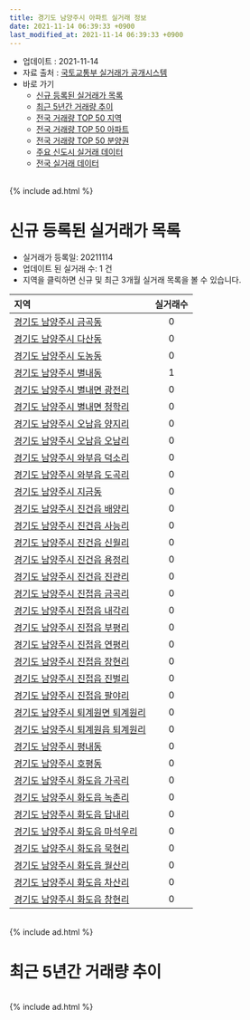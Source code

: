 ```yaml
---
title: 경기도 남양주시 아파트 실거래 정보
date: 2021-11-14 06:39:33 +0900
last_modified_at: 2021-11-14 06:39:33 +0900
---
```


* 업데이트 : 2021-11-14
* 자료 출처 : [국토교통부 실거래가 공개시스템](http://rt.molit.go.kr)
* 바로 가기
    * [신규 등록된 실거래가 목록](#신규-등록된-실거래가-목록)
    * [최근 5년간 거래량 추이](#최근-5년간-거래량-추이)
    * [전국 거래량 TOP 50 지역](https://inasie.github.io/apt-trade-info/최근-3개월-전국에서-가장-거래가-많이-발생한-지역)
    * [전국 거래량 TOP 50 아파트](https://inasie.github.io/apt-trade-info/최근-3개월-전국에서-가장-거래가-많이-발생한-아파트)
    * [전국 거래량 TOP 50 분양권](https://inasie.github.io/apt-trade-info/최근-3개월-전국에서-가장-거래가-많이-발생한-분양권)
    * [주요 신도시 실거래 데이터](https://inasie.github.io/apt-trade-info/주요-신도시)
    * [전국 실거래 데이터](https://inasie.github.io/apt-trade-info/전국)

<br>
{% include ad.html %}
<br>

# 신규 등록된 실거래가 목록
* 실거래가 등록일: 20211114
* 업데이트 된 실거래 수: 1 건
* 지역을 클릭하면 신규 및 최근 3개월 실거래 목록을 볼 수 있습니다.


|지역|실거래수|
|:---|:---:|
|[경기도 남양주시 금곡동](https://inasie.github.io/apt-trade-info/경기도-남양주시-금곡동)|0|
|[경기도 남양주시 다산동](https://inasie.github.io/apt-trade-info/경기도-남양주시-다산동)|0|
|[경기도 남양주시 도농동](https://inasie.github.io/apt-trade-info/경기도-남양주시-도농동)|0|
|[경기도 남양주시 별내동](https://inasie.github.io/apt-trade-info/경기도-남양주시-별내동)|1|
|[경기도 남양주시 별내면 광전리](https://inasie.github.io/apt-trade-info/경기도-남양주시-별내면-광전리)|0|
|[경기도 남양주시 별내면 청학리](https://inasie.github.io/apt-trade-info/경기도-남양주시-별내면-청학리)|0|
|[경기도 남양주시 오남읍 양지리](https://inasie.github.io/apt-trade-info/경기도-남양주시-오남읍-양지리)|0|
|[경기도 남양주시 오남읍 오남리](https://inasie.github.io/apt-trade-info/경기도-남양주시-오남읍-오남리)|0|
|[경기도 남양주시 와부읍 덕소리](https://inasie.github.io/apt-trade-info/경기도-남양주시-와부읍-덕소리)|0|
|[경기도 남양주시 와부읍 도곡리](https://inasie.github.io/apt-trade-info/경기도-남양주시-와부읍-도곡리)|0|
|[경기도 남양주시 지금동](https://inasie.github.io/apt-trade-info/경기도-남양주시-지금동)|0|
|[경기도 남양주시 진건읍 배양리](https://inasie.github.io/apt-trade-info/경기도-남양주시-진건읍-배양리)|0|
|[경기도 남양주시 진건읍 사능리](https://inasie.github.io/apt-trade-info/경기도-남양주시-진건읍-사능리)|0|
|[경기도 남양주시 진건읍 신월리](https://inasie.github.io/apt-trade-info/경기도-남양주시-진건읍-신월리)|0|
|[경기도 남양주시 진건읍 용정리](https://inasie.github.io/apt-trade-info/경기도-남양주시-진건읍-용정리)|0|
|[경기도 남양주시 진건읍 진관리](https://inasie.github.io/apt-trade-info/경기도-남양주시-진건읍-진관리)|0|
|[경기도 남양주시 진접읍 금곡리](https://inasie.github.io/apt-trade-info/경기도-남양주시-진접읍-금곡리)|0|
|[경기도 남양주시 진접읍 내각리](https://inasie.github.io/apt-trade-info/경기도-남양주시-진접읍-내각리)|0|
|[경기도 남양주시 진접읍 부평리](https://inasie.github.io/apt-trade-info/경기도-남양주시-진접읍-부평리)|0|
|[경기도 남양주시 진접읍 연평리](https://inasie.github.io/apt-trade-info/경기도-남양주시-진접읍-연평리)|0|
|[경기도 남양주시 진접읍 장현리](https://inasie.github.io/apt-trade-info/경기도-남양주시-진접읍-장현리)|0|
|[경기도 남양주시 진접읍 진벌리](https://inasie.github.io/apt-trade-info/경기도-남양주시-진접읍-진벌리)|0|
|[경기도 남양주시 진접읍 팔야리](https://inasie.github.io/apt-trade-info/경기도-남양주시-진접읍-팔야리)|0|
|[경기도 남양주시 퇴계원면 퇴계원리](https://inasie.github.io/apt-trade-info/경기도-남양주시-퇴계원면-퇴계원리)|0|
|[경기도 남양주시 퇴계원읍 퇴계원리](https://inasie.github.io/apt-trade-info/경기도-남양주시-퇴계원읍-퇴계원리)|0|
|[경기도 남양주시 평내동](https://inasie.github.io/apt-trade-info/경기도-남양주시-평내동)|0|
|[경기도 남양주시 호평동](https://inasie.github.io/apt-trade-info/경기도-남양주시-호평동)|0|
|[경기도 남양주시 화도읍 가곡리](https://inasie.github.io/apt-trade-info/경기도-남양주시-화도읍-가곡리)|0|
|[경기도 남양주시 화도읍 녹촌리](https://inasie.github.io/apt-trade-info/경기도-남양주시-화도읍-녹촌리)|0|
|[경기도 남양주시 화도읍 답내리](https://inasie.github.io/apt-trade-info/경기도-남양주시-화도읍-답내리)|0|
|[경기도 남양주시 화도읍 마석우리](https://inasie.github.io/apt-trade-info/경기도-남양주시-화도읍-마석우리)|0|
|[경기도 남양주시 화도읍 묵현리](https://inasie.github.io/apt-trade-info/경기도-남양주시-화도읍-묵현리)|0|
|[경기도 남양주시 화도읍 월산리](https://inasie.github.io/apt-trade-info/경기도-남양주시-화도읍-월산리)|0|
|[경기도 남양주시 화도읍 차산리](https://inasie.github.io/apt-trade-info/경기도-남양주시-화도읍-차산리)|0|
|[경기도 남양주시 화도읍 창현리](https://inasie.github.io/apt-trade-info/경기도-남양주시-화도읍-창현리)|0|


<br>
{% include ad.html %}
<br>

# 최근 5년간 거래량 추이


<div style="width:100%;">
    <canvas id="deal_progress" height="200"></canvas>
</div>

<script>
new Chart(document.getElementById("deal_progress"), {
    type: 'line',
    data: {
        labels: ['201611','201612','201701','201702','201703','201704','201705','201706','201707','201708','201709','201710','201711','201712','201801','201802','201803','201804','201805','201806','201807','201808','201809','201810','201811','201812','201901','201902','201903','201904','201905','201906','201907','201908','201909','201910','201911','201912','202001','202002','202003','202004','202005','202006','202007','202008','202009','202010','202011','202012','202101','202102','202103','202104','202105','202106','202107','202108','202109','202110','202111'],
        datasets: [{
            label: '매매',
            pointRadius: 1,
            data: [700, 562, 423, 584, 785, 662, 820, 1004, 998, 727, 741, 672, 629, 524, 735, 908, 1300, 791, 704, 719, 697, 1159, 1289, 874, 584, 583, 573, 459, 608, 596, 678, 670, 809, 739, 765, 1023, 1418, 1252, 1048, 2157, 1538, 1168, 1494, 3204, 1785, 895, 825, 966, 1283, 1584, 1528, 874, 804, 1193, 1403, 766, 849, 921, 582, 380, 38],
            borderColor: "rgba(255, 201, 14, 1)",
            backgroundColor: "rgba(255, 201, 14, 0.5)",
            fill: false,
            lineTension: 0
        },{
            label: '전월세',
            pointRadius: 1,
            data: [861, 1077, 916, 1080, 1140, 913, 929, 968, 1078, 990, 970, 849, 1099, 859, 1131, 1227, 1312, 1018, 1010, 904, 939, 962, 897, 996, 725, 854, 893, 750, 978, 901, 891, 956, 1134, 1120, 1326, 1257, 1109, 1137, 1272, 1703, 1339, 1193, 1541, 1696, 1576, 1250, 1170, 1143, 1067, 1308, 1278, 1147, 1568, 2301, 2302, 2009, 1610, 2094, 2392, 2105, 508],
            borderColor: "rgba(0, 141, 185, 1)",
            backgroundColor: "rgba(0, 141, 185, 0.5)",
            fill: false,
            lineTension: 0
        }
        ]
    },
    options: {
        responsive: true,
        title: {
            display: false
        },
        tooltips: {
            mode: 'index',
            intersect: false
        },
        hover: {
            mode: 'nearest',
            intersect: true
        },
        scales: {
            xAxes: [{
                display: true,
                scaleLabel: {
                    display: true,
                    labelString: '년/월'
                }
            }],
            yAxes: [{
                display: true,
                ticks: {
                    suggestedMin: 0,
                },
                scaleLabel: {
                    display: true,
                    labelString: '실거래 수'
                }
            }]
        }
    }
});

</script>


<br>
{% include ad.html %}
<br>


